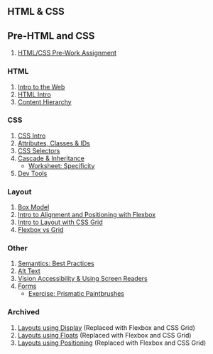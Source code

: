 ## HTML & CSS

## Pre-HTML and CSS
1. [HTML/CSS Pre-Work Assignment](preview-html-css.md)

### HTML
1. [Intro to the Web](the-web.md)
1. [HTML Intro](html-intro.md)
1. [Content Hierarchy](content-hierarchy.md)

### CSS
1. [CSS Intro](css-intro.md)
1. [Attributes, Classes & IDs](attributes-classes-ids.md)
1. [CSS Selectors](css-selectors.md)
1. [Cascade & Inheritance](cascade-inheritance.md)
    - [Worksheet: Specificity](exercises/specificity-practice.md)
1. [Dev Tools](dev-tools-into-default-styles.md)

### Layout
1. [Box Model](box-model.md)
1. [Intro to Alignment and Positioning with Flexbox](flexbox-intro.md)
1. [Intro to Layout with CSS Grid](css-grid-intro.md)
2. [Flexbox vs Grid](flexbox-vs-css-grid.md)

### Other
1. [Semantics: Best Practices](semantics-best-practices.md)
1. [Alt Text](alt-text.md)
1. [Vision Accessibility & Using Screen Readers](vision-accessibility.md)
1. [Forms](html-forms.md)
    - [Exercise: Prismatic Paintbrushes](exercises/form_exercise.md)

### Archived
1. [Layouts using Display](archived/layout-display.md) (Replaced with Flexbox and CSS Grid)
1. [Layouts using Floats](archived/layout-floats.md) (Replaced with Flexbox and CSS Grid)
1. [Layouts using Positioning](archived/layout-positioning.md) (Replaced with Flexbox and CSS Grid)
